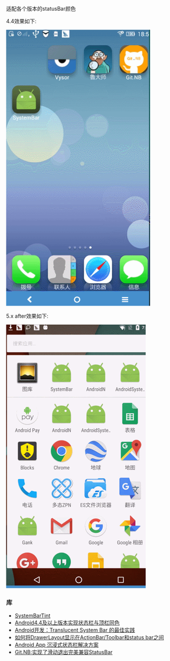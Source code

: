 适配各个版本的statusBar颜色

4.4效果如下:

![](img/4.4api.gif)

5.x after效果如下:

![](img/6.6.gif)


### 库


- [SystemBarTint](https://github.com/jgilfelt/SystemBarTint)
- [Android4.4及以上版本实现状态栏与顶栏同色](http://fanhongwei.github.io/blog/2015/03/04/android-statusbartint-and-swipebacklayout/)
- [Android开发：Translucent System Bar 的最佳实践](http://www.jianshu.com/p/0acc12c29c1b)
- [如何将DrawerLayout显示在ActionBar/Toolbar和status bar之间](http://solo.farbox.com/blog/how-do-i-use-drawerlayout-to-display-over-the-actionbar-or-toolbar-and-under-the-status-bar)
- [Android App 沉浸式状态栏解决方案](http://laobie.github.io/android/2016/02/15/status-bar-demo.html)
- [Git.NB:实现了滑动退出完美兼容StatusBar](https://github.com/Jeffmen/Git.NB)